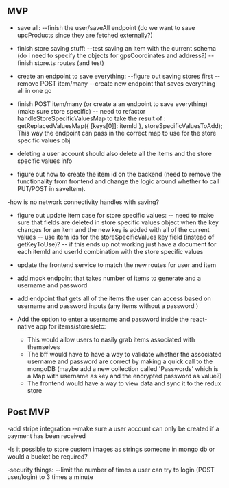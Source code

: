 ## MVP
- save all:
    --finish the user/saveAll endpoint (do we want to save upcProducts since they are fetched externally?)

- finish store saving stuff:
    --test saving an item with the current schema (do i need to specify the objects for gpsCoordinates and address?)
    --finish store.ts routes (and test)

- create an endpoint to save everything:
    --figure out saving stores first
    --remove POST item/many
    --create new endpoint that saves everything all in one go

- finish POST item/many (or create a an endpoint to save everything) (make sure store specific)
    -- need to refactor handleStoreSpecificValuesMap to take the result of :
    getReplacedValuesMap({
    [keys[0]]: itemId
  }, storeSpecificValuesToAdd); This way the endpoint can pass in the correct map to use for the store specific values obj
- deleting a user account should also delete all the items and the store specific values info

- figure out how to create the item id on the backend (need to remove the functionality from frontend and change the logic around whether to call PUT/POST in saveItem).

-how is no network connectivity handles with saving?

- figure out update item case for store specific values:
    -- need to make sure that fields are deleted in store specific values object when the key changes for an item and the new key is added with all of the current values
    -- use item ids for the storeSpecificValues key field (instead of getKeyToUse)?
    -- if this ends up not working just have a document for each itemId and userId combination with the store specific values

- update the frontend service to match the new routes for user and item
- add mock endpoint that takes number of items to generate and a username and password
- add endpoint that gets all of the items the user can access based on username and password inputs (any items without a password )
- Add the option to enter a username and password inside the react-native app for items/stores/etc:
    - This would allow users to easily grab items associated with themselves
    - The bff would have to have a way to validate whether the associated username and password are correct by making a quick call to the mongoDB (maybe add a new collection called 'Passwords' which is a Map with username as key and the encrypted password as value?)
    - The frontend would have a way to view data and sync it to the redux store

## Post MVP
-add stripe integration
    --make sure a user account can only be created if a payment has been received

-Is it possible to store custom images as strings someone in mongo db or would a bucket be required?

-security things:
    --limit the number of times a user can try to login (POST user/login) to 3 times a minute